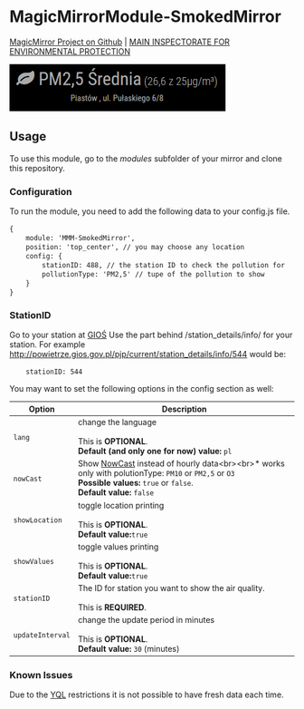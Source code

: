 # MagicMirrorModule-SmokedMirror

[MagicMirror Project on Github](https://github.com/MichMich/MagicMirror) | [MAIN INSPECTORATE FOR ENVIRONMENTAL PROTECTION](http://powietrze.gios.gov.pl)

<img src="https://raw.githubusercontent.com/Santanachia/MMM-SmokedMirror/master/screen.png" />

## Usage 

To use this module, go to the *modules* subfolder of your mirror and clone this repository. 

### Configuration

To run the module, you need to add the following data to your config.js file.

```
{
	module: 'MMM-SmokedMirror',
	position: 'top_center', // you may choose any location
	config: {
		stationID: 488, // the station ID to check the pollution for
		pollutionType: 'PM2,5' // tupe of the pollution to show
	}
}
```
### StationID
Go to your station at [GIOŚ](http://powietrze.gios.gov.pl/pjp/station/search)
Use the part behind /station_details/info/ for your station.
For example http://powietrze.gios.gov.pl/pjp/current/station_details/info/544 would be:
```
	stationID: 544
```

You may want to set the following options in the config section as well:

| Option |  Description | 
|---|---|
| `lang` | change the language<br><br>This is **OPTIONAL**.<br>**Default (and only one for now) value:** `pl` | 
| `nowCast` | Show [NowCast](https://en.wikipedia.org/wiki/NowCast_(air_quality_index)) instead of hourly data<br><br>* works only with polutionType: `PM10` or `PM2,5` or `O3`<br>**Possible values:** `true` or `false`.<br>**Default value:** `false` | 
| `showLocation` | toggle location printing<br><br>This is **OPTIONAL**.<br>**Default value:**`true` |
| `showValues` | toggle values printing<br><br>This is **OPTIONAL**.<br>**Default value:**`true` | 
| `stationID` | The ID for station you want to show the air quality.<br><br>This is **REQUIRED**.| 
| `updateInterval` |  change the update period in minutes<br><br>This is **OPTIONAL**.<br>**Default value:** `30` (minutes) | 

### Known Issues

Due to the [YQL](https://developer.yahoo.com/yql/) restrictions it is not possible to have fresh data each time.
